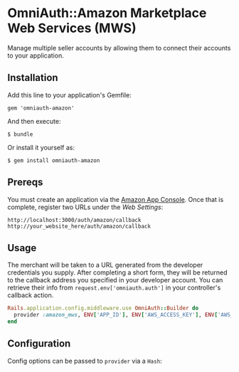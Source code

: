 # OmniAuth::Amazon Marketplace Web Services (MWS)

Manage multiple seller accounts by allowing them to connect their accounts to your application. 

## Installation

Add this line to your application's Gemfile:

    gem 'omniauth-amazon'

And then execute:

    $ bundle

Or install it yourself as:

    $ gem install omniauth-amazon

## Prereqs

You must create an application via the [Amazon App Console](https://login.amazon.com/manageApps). Once that is complete, register two URLs under the <i>Web Settings</i>:

    http://localhost:3000/auth/amazon/callback
    http://your_website_here/auth/amazon/callback

## Usage

The merchant will be taken to a URL generated from the developer credentials you supply. After completing a short form, they will be returned to the callback address you specified in your developer account. You can retrieve their info from `request.env['omniauth.auth']` in your controller's callback action.

```ruby
Rails.application.config.middleware.use OmniAuth::Builder do
  provider :amazon_mws, ENV['APP_ID'], ENV['AWS_ACCESS_KEY'], ENV['AWS_SECRET_ACCESS_KEY']
end
```

## Configuration

Config options can be passed to `provider` via a `Hash`:
